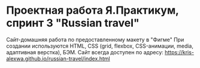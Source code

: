 # Проектная работа Я.Практикум, спринт 3 "Russian travel"
Сайт-домашняя работа по предоставленному макету в "Фигме"
При создании используются HTML, CSS (grid, flexbox, CSS-анимации, media, адаптивная верстка), БЭМ.
Сайт всегда доступен по адресу: https://kris-alexwa.github.io/russian-travel/index.html